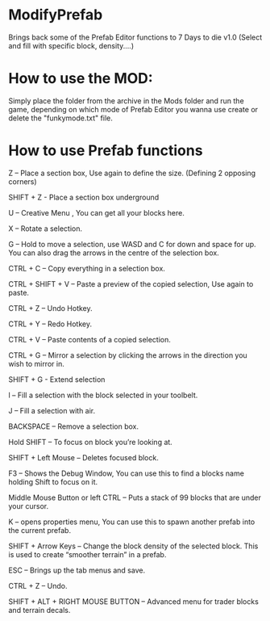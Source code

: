 # ModifyPrefab
Brings back some of the Prefab Editor functions to 7 Days to die v1.0
(Select and fill with specific block, density....)

# How to use the MOD:
Simply place the folder from the archive in the Mods folder and run the game, depending on which mode of Prefab Editor you wanna use create or delete the "funkymode.txt" file.

# How to use Prefab functions
Z – Place a section box, Use again to define the size. (Defining 2 opposing corners)

SHIFT + Z - Place a section box underground

U – Creative Menu , You can get all your blocks here.

X – Rotate a selection.

G – Hold to move a selection, use WASD and C for down and space for up. You can also drag the arrows in the centre of the selection box.

CTRL + C – Copy everything in a selection box.

CTRL + SHIFT + V – Paste a preview of the copied selection, Use again to paste.

CTRL + Z – Undo Hotkey.

CTRL + Y – Redo Hotkey.

CTRL + V – Paste contents of a copied selection.

CTRL + G – Mirror a selection by clicking the arrows in the direction you wish to mirror in.

SHIFT + G - Extend selection

l – Fill a selection with the block selected in your toolbelt.

J – Fill a selection with air.

BACKSPACE – Remove a selection box.

Hold SHIFT – To focus on block you’re looking at.

SHIFT + Left Mouse – Deletes focused block.

F3 – Shows the Debug Window, You can use this to find a blocks name holding Shift to focus on it.

Middle Mouse Button or left CTRL – Puts a stack of 99 blocks that are under your cursor.

K – opens properties menu, You can use this to spawn another prefab into the current prefab.

SHIFT + Arrow Keys – Change the block density of the selected block. This is used to create “smoother terrain” in a prefab.

ESC – Brings up the tab menus and save.

CTRL + Z – Undo.

SHIFT + ALT + RIGHT MOUSE BUTTON – Advanced menu for trader blocks and terrain decals.
